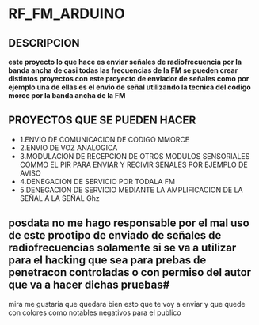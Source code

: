 
# RF_FM_ARDUINO

## DESCRIPCION
  **este proyecto lo que hace es enviar señales de radiofrecuencia por la banda ancha de casi todas las frecuencias   de la FM se pueden crear distintos proyectos con este proyecto de enviador de señales como por ejemplo una de     ellas es el envio de señal utilizando la tecnica del codigo morce por la banda ancha de la FM**
## PROYECTOS QUE SE PUEDEN HACER
  - 1.ENVIO DE COMUNICACION DE CODIGO MMORCE
  - 2.ENVIO DE VOZ ANALOGICA
  - 3.MODULACION DE RECEPCION DE OTROS MODULOS SENSORIALES COMMO EL PIR PARA ENVIAR Y RECIVIR SEÑALES POR EJEMPLO
    DE AVISO
  - 4.DENEGACION DE SERVICIO POR TODALA FM
  - 5.DENEGACION DE SERVICIO MEDIANTE LA AMPLIFICACION DE LA SEÑAL A LA SEÑAL Ghz
## posdata no me hago responsable por el mal uso de este prootipo de enviado de señales de radiofrecuencias solamente si se va a utilizar para el hacking que sea para prebas de penetracon controladas o con permiso del autor que va a hacer dichas pruebas#
mira  me  gustaria que  quedara  bien  esto que te  voy  a  enviar  y que quede  con colores como notables negativos  para el  publico
